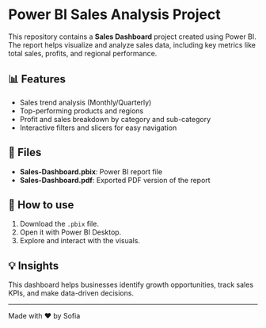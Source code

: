# Power BI Sales Analysis Project

This repository contains a **Sales Dashboard** project created using Power BI. The report helps visualize and analyze sales data, including key metrics like total sales, profits, and regional performance.

## 📊 Features
- Sales trend analysis (Monthly/Quarterly)
- Top-performing products and regions
- Profit and sales breakdown by category and sub-category
- Interactive filters and slicers for easy navigation

## 📂 Files
- **Sales-Dashboard.pbix**: Power BI report file
- **Sales-Dashboard.pdf**: Exported PDF version of the report

## 🚀 How to use
1. Download the `.pbix` file.
2. Open it with Power BI Desktop.
3. Explore and interact with the visuals.

## 💡 Insights
This dashboard helps businesses identify growth opportunities, track sales KPIs, and make data-driven decisions.

---

Made with ❤️ by Sofia
